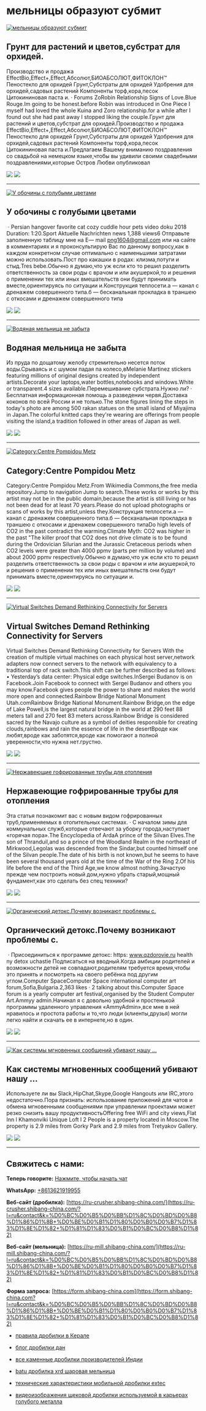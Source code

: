 # мельницы образуют субмит

<a href="https://swt.shibang-china.com/?l=ru&img&k=%D0%BC%D0%B5%D0%BB%D1%8C%D0%BD%D0%B8%D1%86%D1%8B+%D0%BE%D0%B1%D1%80%D0%B0%D0%B7%D1%83%D1%8E%D1%82+%D1%81%D1%83%D0%B1%D0%BC%D0%B8%D1%82" target="_blank">![мельницы образуют субмит](http://static.shibang-china.com/all-800x300/729.jpg)</a>

## Грунт для растений и цветов,субстрат для орхидей.
Производство и продажа EffectBio,Effect+,Effect,Абсолют,БИОАБСОЛЮТ,ФИТОКЛОН™ Пеностекло для орхидей Грунт,Субстраты для орхидей Удобрения для орхидей,садовых растений Компоненты торф,кора,песок Цитокининовая паста и.&nbsp;&#0183;&#32;Forums ZoRobin Relationship Signs of Love.Blue Rouge.Im going to be honest.before Robin was introduced in One Piece I myself had loved the whole Kuina and Zoro relationship.for a while after I found out she had past away I stopped liking the couple.Грунт для растений и цветов,субстрат для орхидей.Производство и продажа EffectBio,Effect+,Effect,Абсолют,БИОАБСОЛЮТ,ФИТОКЛОН™ Пеностекло для орхидей Грунт,Субстраты для орхидей Удобрения для орхидей,садовых растений Компоненты торф,кора,песок Цитокининовая паста и.Предлагаем Вашему вниманию поздравления со свадьбой на немецком языке,чтобы вы удивили своими свадебными поздравлениями,которые Остров Любви опубликовал


<a href="https://whatsapp.shibangsoft.com/WhatsApp.php" target="_blank" title="WhatsApp">![](http://static.shibang-china.com/icon/whatsapp.png)</a> <a href="https://swt.shibang-china.com/?l=ru&icon&k=%D0%BC%D0%B5%D0%BB%D1%8C%D0%BD%D0%B8%D1%86%D1%8B+%D0%BE%D0%B1%D1%80%D0%B0%D0%B7%D1%83%D1%8E%D1%82+%D1%81%D1%83%D0%B1%D0%BC%D0%B8%D1%82" target="_blank">![](http://static.shibang-china.com/icon/chat-ru.png)</a>

---

<a href="https://swt.shibang-china.com/?l=ru&img&k=%D0%BC%D0%B5%D0%BB%D1%8C%D0%BD%D0%B8%D1%86%D1%8B+%D0%BE%D0%B1%D1%80%D0%B0%D0%B7%D1%83%D1%8E%D1%82+%D1%81%D1%83%D0%B1%D0%BC%D0%B8%D1%82" target="_blank">![У обочины с голубыми цветами](http://static.shibang-china.com/all-800x300/1194.jpg)</a>

## У обочины с голубыми цветами
&nbsp;&#0183;&#32;Persian hangover favorite cat cozy cuddle hour pets video doku 2018 Duration: 1:20.Sport Aktuelle Nachrichten news 1,388 views6 Отправьте заполненную таблицу мне на E— mail png1604@gmail.com или на сайте в комментариях и я проконсультирую Вас по данному вопросу,как в каждом конкретном случае оптимально с наименьшими затратами можно использовать.Пост про какашки в родах: клизма,потуги и стыд.Tres bebe.Обычно я думаю,что уж если кто то решил разделить ответственность за свои роды с врачом и или акушеркой,то и решения о применении тех или иных вмешательств они будут принимать вместе,ориентируясь по ситуации и.Конструкция теплосети.а — канал с дренажем совершенного типа.б — бесканальная прокладка в траншею с откосами и дренажем совершенного типа


<a href="https://whatsapp.shibangsoft.com/WhatsApp.php" target="_blank" title="WhatsApp">![](http://static.shibang-china.com/icon/whatsapp.png)</a> <a href="https://swt.shibang-china.com/?l=ru&icon&k=%D0%BC%D0%B5%D0%BB%D1%8C%D0%BD%D0%B8%D1%86%D1%8B+%D0%BE%D0%B1%D1%80%D0%B0%D0%B7%D1%83%D1%8E%D1%82+%D1%81%D1%83%D0%B1%D0%BC%D0%B8%D1%82" target="_blank">![](http://static.shibang-china.com/icon/chat-ru.png)</a>

---

<a href="https://swt.shibang-china.com/?l=ru&img&k=%D0%BC%D0%B5%D0%BB%D1%8C%D0%BD%D0%B8%D1%86%D1%8B+%D0%BE%D0%B1%D1%80%D0%B0%D0%B7%D1%83%D1%8E%D1%82+%D1%81%D1%83%D0%B1%D0%BC%D0%B8%D1%82" target="_blank">![Водяная мельница не забыта](http://static.shibang-china.com/all-800x300/41.jpg)</a>

## Водяная мельница не забыта
Из пруда по дощатому желобу стремительно несется поток воды.Срываясь и с шумом падая па колесо,вMelanie Martinez stickers featuring millions of original designs created by independent artists.Decorate your laptops,water bottles,notebooks and windows.White or transparent.4 sizes available.Перемешивание субстрата.Нужно ли?&nbsp;&#0183;&#32;Бесплатная информационная помощь а разведении червя.Доставка коконов по всей России и не только.The stone figures lining the steps in today's photo are among 500 rakan statues on the small island of Miyajima in Japan.The colorful knitted caps they're wearing are offerings from people visiting the island,a tradition followed in other areas of Japan as well.


<a href="https://whatsapp.shibangsoft.com/WhatsApp.php" target="_blank" title="WhatsApp">![](http://static.shibang-china.com/icon/whatsapp.png)</a> <a href="https://swt.shibang-china.com/?l=ru&icon&k=%D0%BC%D0%B5%D0%BB%D1%8C%D0%BD%D0%B8%D1%86%D1%8B+%D0%BE%D0%B1%D1%80%D0%B0%D0%B7%D1%83%D1%8E%D1%82+%D1%81%D1%83%D0%B1%D0%BC%D0%B8%D1%82" target="_blank">![](http://static.shibang-china.com/icon/chat-ru.png)</a>

---

<a href="https://swt.shibang-china.com/?l=ru&img&k=%D0%BC%D0%B5%D0%BB%D1%8C%D0%BD%D0%B8%D1%86%D1%8B+%D0%BE%D0%B1%D1%80%D0%B0%D0%B7%D1%83%D1%8E%D1%82+%D1%81%D1%83%D0%B1%D0%BC%D0%B8%D1%82" target="_blank">![Category:Centre Pompidou Metz](http://static.shibang-china.com/all-800x300/525.jpg)</a>

## Category:Centre Pompidou Metz
Category:Centre Pompidou Metz.From Wikimedia Commons,the free media repository.Jump to navigation Jump to search.These works or works by this artist may not be in the public domain,because the artist is still living or has not been dead for at least 70 years.Please do not upload photographs or scans of works by this artist,unless they.Конструкция теплосети.а — канал с дренажем совершенного типа.б — бесканальная прокладка в траншею с откосами и дренажем совершенного типаDo high levels of CO2 in the past contradict the warming.Climate Myth: CO2 was higher in the past &quot;The killer proof that CO2 does not drive climate is to be found during the Ordovician Silurian and the Jurassic Cretaceous periods when CO2 levels were greater than 4000 ppmv (parts per million by volume) and about 2000 ppmv respectively.Обычно я думаю,что уж если кто то решил разделить ответственность за свои роды с врачом и или акушеркой,то и решения о применении тех или иных вмешательств они будут принимать вместе,ориентируясь по ситуации и.


<a href="https://whatsapp.shibangsoft.com/WhatsApp.php" target="_blank" title="WhatsApp">![](http://static.shibang-china.com/icon/whatsapp.png)</a> <a href="https://swt.shibang-china.com/?l=ru&icon&k=%D0%BC%D0%B5%D0%BB%D1%8C%D0%BD%D0%B8%D1%86%D1%8B+%D0%BE%D0%B1%D1%80%D0%B0%D0%B7%D1%83%D1%8E%D1%82+%D1%81%D1%83%D0%B1%D0%BC%D0%B8%D1%82" target="_blank">![](http://static.shibang-china.com/icon/chat-ru.png)</a>

---

<a href="https://swt.shibang-china.com/?l=ru&img&k=%D0%BC%D0%B5%D0%BB%D1%8C%D0%BD%D0%B8%D1%86%D1%8B+%D0%BE%D0%B1%D1%80%D0%B0%D0%B7%D1%83%D1%8E%D1%82+%D1%81%D1%83%D0%B1%D0%BC%D0%B8%D1%82" target="_blank">![Virtual Switches Demand Rethinking Connectivity for Servers](http://static.shibang-china.com/all-800x300/729.jpg)</a>

## Virtual Switches Demand Rethinking Connectivity for Servers
Virtual Switches Demand Rethinking Connectivity for Servers With the creation of multiple virtual machines on each physical host server,network adapters now connect servers to the network with equivalency to a traditional top of rack switch.This shift can be further described as follows: • Yesterday’s data center: Physical edge switches.InSergei Budanov is on Facebook.Join Facebook to connect with Sergei Budanov and others you may know.Facebook gives people the power to share and makes the world more open and connected.Rainbow Bridge National Monument Utah.comRainbow Bridge National Monument.Rainbow Bridge,on the edge of Lake Powell,is the largest natural bridge in the world at 290 feet 88 meters tall and 270 feet 83 meters across.Rainbow Bridge is considered sacred by the Navajo culture as a symbol of deities responsible for creating clouds,rainbows and rain the essence of life in the desertВроде как любят,вроде как заботятся,вроде как помогают а полной уверенности,что нужна нет.грустно.


<a href="https://whatsapp.shibangsoft.com/WhatsApp.php" target="_blank" title="WhatsApp">![](http://static.shibang-china.com/icon/whatsapp.png)</a> <a href="https://swt.shibang-china.com/?l=ru&icon&k=%D0%BC%D0%B5%D0%BB%D1%8C%D0%BD%D0%B8%D1%86%D1%8B+%D0%BE%D0%B1%D1%80%D0%B0%D0%B7%D1%83%D1%8E%D1%82+%D1%81%D1%83%D0%B1%D0%BC%D0%B8%D1%82" target="_blank">![](http://static.shibang-china.com/icon/chat-ru.png)</a>

---

<a href="https://swt.shibang-china.com/?l=ru&img&k=%D0%BC%D0%B5%D0%BB%D1%8C%D0%BD%D0%B8%D1%86%D1%8B+%D0%BE%D0%B1%D1%80%D0%B0%D0%B7%D1%83%D1%8E%D1%82+%D1%81%D1%83%D0%B1%D0%BC%D0%B8%D1%82" target="_blank">![Нержавеющие гофрированные трубы для отопления](http://static.shibang-china.com/all-800x300/553.jpg)</a>

## Нержавеющие гофрированные трубы для отопления
Эта статья познакомит вас с новым видом гофрированных труб,применяемых в отопительных системах.&nbsp;&#0183;&#32;С началом зимы для коммунальных служб,которые отвечают за уборку города,наступает &#171;горячая пора&#187;.The Encyclopedia of ArdaA prince of the Silvan Elves.The son of Thranduil,and so a prince of the Woodland Realm in the northeast of Mirkwood,Legolas was descended from the Sindar,but counted himself one of the Silvan people.The date of his birth is not known,but he seems to have been several thousand years old at the time of the War of the Ring 2.Of his life before the end of the Third Age,we know almost nothing.Зачастую прежде чем построить новый дом,нужно убрать старый,мощный фундамент,как это сделать без спец техники?


<a href="https://whatsapp.shibangsoft.com/WhatsApp.php" target="_blank" title="WhatsApp">![](http://static.shibang-china.com/icon/whatsapp.png)</a> <a href="https://swt.shibang-china.com/?l=ru&icon&k=%D0%BC%D0%B5%D0%BB%D1%8C%D0%BD%D0%B8%D1%86%D1%8B+%D0%BE%D0%B1%D1%80%D0%B0%D0%B7%D1%83%D1%8E%D1%82+%D1%81%D1%83%D0%B1%D0%BC%D0%B8%D1%82" target="_blank">![](http://static.shibang-china.com/icon/chat-ru.png)</a>

---

<a href="https://swt.shibang-china.com/?l=ru&img&k=%D0%BC%D0%B5%D0%BB%D1%8C%D0%BD%D0%B8%D1%86%D1%8B+%D0%BE%D0%B1%D1%80%D0%B0%D0%B7%D1%83%D1%8E%D1%82+%D1%81%D1%83%D0%B1%D0%BC%D0%B8%D1%82" target="_blank">![Органический детокс.Почему возникают проблемы с.](http://static.shibang-china.com/all-800x300/792.jpg)</a>

## Органический детокс.Почему возникают проблемы с.
&nbsp;&#0183;&#32;Присоединиться к программе детокс: https: www.qzdorovie.ru health ny detox uchastie Подписаться на вводный.Когда амбиции родителей и возможности детей не совпадают,родителям требуется время,чтобы это принять и посмотреть на своего ребёнка под другим углом.Computer SpaceComputer Space international computer art forum,Sofia,Bulgaria.2,363 likes &#183; 2 talking about this.Computer Space forum is a yearly computer art festival,organised by the Student Computer Art.Ammyy admin.Начинал я с довольно удобной и простенькой программы удаленного управления &#171;AmmyAdmin&#187;,все мне в ней нравилось и простота работы и то,что люди (клиенты,друзья) могли легко найти и скачать ее в интернете,но в один.


<a href="https://whatsapp.shibangsoft.com/WhatsApp.php" target="_blank" title="WhatsApp">![](http://static.shibang-china.com/icon/whatsapp.png)</a> <a href="https://swt.shibang-china.com/?l=ru&icon&k=%D0%BC%D0%B5%D0%BB%D1%8C%D0%BD%D0%B8%D1%86%D1%8B+%D0%BE%D0%B1%D1%80%D0%B0%D0%B7%D1%83%D1%8E%D1%82+%D1%81%D1%83%D0%B1%D0%BC%D0%B8%D1%82" target="_blank">![](http://static.shibang-china.com/icon/chat-ru.png)</a>

---

<a href="https://swt.shibang-china.com/?l=ru&img&k=%D0%BC%D0%B5%D0%BB%D1%8C%D0%BD%D0%B8%D1%86%D1%8B+%D0%BE%D0%B1%D1%80%D0%B0%D0%B7%D1%83%D1%8E%D1%82+%D1%81%D1%83%D0%B1%D0%BC%D0%B8%D1%82" target="_blank">![Как системы мгновенных сообщений убивают нашу …](http://static.shibang-china.com/all-800x300/928.jpg)</a>

## Как системы мгновенных сообщений убивают нашу …
Используете ли вы Slack,HipChat,Skype,Google Hangouts или IRC,этого недостаточно.Пора признать: использование приложений для чатов и обмена мгновенными сообщениями при управлении проектами может резко снизить вашу продуктивностьOffering free WiFi and city views,Flat Inn l Khamonviki Unique Loft l 2 People is a property located in Moscow.The property is 2.9 miles from Gorky Park and 2.9 miles from Tretyakov Gallery.

<a href="https://whatsapp.shibangsoft.com/WhatsApp.php" target="_blank" title="WhatsApp">![](http://static.shibang-china.com/icon/whatsapp.png)</a> <a href="https://swt.shibang-china.com/?l=ru&icon&k=%D0%BC%D0%B5%D0%BB%D1%8C%D0%BD%D0%B8%D1%86%D1%8B+%D0%BE%D0%B1%D1%80%D0%B0%D0%B7%D1%83%D1%8E%D1%82+%D1%81%D1%83%D0%B1%D0%BC%D0%B8%D1%82" target="_blank">![](http://static.shibang-china.com/icon/chat-ru.png)</a>

---
## Свяжитесь с нами:

**Теперь говорите:** [Нажмите, чтобы начать чат](https://swt.shibang-china.com?l=ru&contact&k=%D0%BC%D0%B5%D0%BB%D1%8C%D0%BD%D0%B8%D1%86%D1%8B+%D0%BE%D0%B1%D1%80%D0%B0%D0%B7%D1%83%D1%8E%D1%82+%D1%81%D1%83%D0%B1%D0%BC%D0%B8%D1%82)

**WhatsApp:**  [+8613621919955](https://whatsapp.shibangsoft.com/WhatsApp.php)

**Веб-сайт (дробилка):** [https://ru-crusher.shibang-china.com/](https://ru-crusher.shibang-china.com/?l=ru&contact&k=%D0%BC%D0%B5%D0%BB%D1%8C%D0%BD%D0%B8%D1%86%D1%8B+%D0%BE%D0%B1%D1%80%D0%B0%D0%B7%D1%83%D1%8E%D1%82+%D1%81%D1%83%D0%B1%D0%BC%D0%B8%D1%82)

**Веб-сайт (мельница):** [https://ru-mill.shibang-china.com/](https://ru-mill.shibang-china.com/?l=ru&contact&k=%D0%BC%D0%B5%D0%BB%D1%8C%D0%BD%D0%B8%D1%86%D1%8B+%D0%BE%D0%B1%D1%80%D0%B0%D0%B7%D1%83%D1%8E%D1%82+%D1%81%D1%83%D0%B1%D0%BC%D0%B8%D1%82)

**Форма запроса:** [https://form.shibang-china.com](https://form.shibang-china.com?l=ru&contact&k=%D0%BC%D0%B5%D0%BB%D1%8C%D0%BD%D0%B8%D1%86%D1%8B+%D0%BE%D0%B1%D1%80%D0%B0%D0%B7%D1%83%D1%8E%D1%82+%D1%81%D1%83%D0%B1%D0%BC%D0%B8%D1%82)

* [правила дробилки в Керале](../123/%D0%BF%D1%80%D0%B0%D0%B2%D0%B8%D0%BB%D0%B0%20%D0%B4%D1%80%D0%BE%D0%B1%D0%B8%D0%BB%D0%BA%D0%B8%20%D0%B2%20%D0%9A%D0%B5%D1%80%D0%B0%D0%BB%D0%B5.md)

* [блог дробилки дан](../122/%D0%B1%D0%BB%D0%BE%D0%B3%20%D0%B4%D1%80%D0%BE%D0%B1%D0%B8%D0%BB%D0%BA%D0%B8%20%D0%B4%D0%B0%D0%BD.md)

* [все каменные дробилки производителей Индии](../122/%D0%B2%D1%81%D0%B5%20%D0%BA%D0%B0%D0%BC%D0%B5%D0%BD%D0%BD%D1%8B%D0%B5%20%D0%B4%D1%80%D0%BE%D0%B1%D0%B8%D0%BB%D0%BA%D0%B8%20%D0%BF%D1%80%D0%BE%D0%B8%D0%B7%D0%B2%D0%BE%D0%B4%D0%B8%D1%82%D0%B5%D0%BB%D0%B5%D0%B9%20%D0%98%D0%BD%D0%B4%D0%B8%D0%B8.md)

* [batu дробилка xrd шаровая мельница](../121/batu%20%D0%B4%D1%80%D0%BE%D0%B1%D0%B8%D0%BB%D0%BA%D0%B0%20xrd%20%D1%88%D0%B0%D1%80%D0%BE%D0%B2%D0%B0%D1%8F%20%D0%BC%D0%B5%D0%BB%D1%8C%D0%BD%D0%B8%D1%86%D0%B0.md)

* [технические характеристики мобильной дробилки extec](../122/%D1%82%D0%B5%D1%85%D0%BD%D0%B8%D1%87%D0%B5%D1%81%D0%BA%D0%B8%D0%B5%20%D1%85%D0%B0%D1%80%D0%B0%D0%BA%D1%82%D0%B5%D1%80%D0%B8%D1%81%D1%82%D0%B8%D0%BA%D0%B8%20%D0%BC%D0%BE%D0%B1%D0%B8%D0%BB%D1%8C%D0%BD%D0%BE%D0%B9%20%D0%B4%D1%80%D0%BE%D0%B1%D0%B8%D0%BB%D0%BA%D0%B8%20extec.md)

* [видеоизображения щековой дробилки используемой в карьерах голубого металла](../124/%D0%B2%D0%B8%D0%B4%D0%B5%D0%BE%D0%B8%D0%B7%D0%BE%D0%B1%D1%80%D0%B0%D0%B6%D0%B5%D0%BD%D0%B8%D1%8F%20%D1%89%D0%B5%D0%BA%D0%BE%D0%B2%D0%BE%D0%B9%20%D0%B4%D1%80%D0%BE%D0%B1%D0%B8%D0%BB%D0%BA%D0%B8%20%D0%B8%D1%81%D0%BF%D0%BE%D0%BB%D1%8C%D0%B7%D1%83%D0%B5%D0%BC%D0%BE%D0%B9%20%D0%B2%20%D0%BA%D0%B0%D1%80%D1%8C%D0%B5%D1%80%D0%B0%D1%85%20%D0%B3%D0%BE%D0%BB%D1%83%D0%B1%D0%BE%D0%B3%D0%BE%20%D0%BC%D0%B5%D1%82%D0%B0%D0%BB%D0%BB%D0%B0.md)